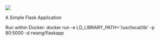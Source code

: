 [![](https://images.microbadger.com/badges/image/rwang/flaskapp.svg)](https://microbadger.com/images/rwang/flaskapp "Get your own image badge on microbadger.com")

A Simple Flask Application

Run within Docker:
    docker run -e LD_LIBRARY_PATH='/usr/local/lib' -p 80:5000 -d rwang/flaskapp
